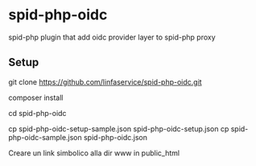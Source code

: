 # spid-php-oidc
spid-php plugin that add oidc provider layer to spid-php proxy

## Setup
git clone https://github.com/linfaservice/spid-php-oidc.git

composer install

cd spid-php-oidc

cp spid-php-oidc-setup-sample.json spid-php-oidc-setup.json
cp spid-php-oidc-sample.json spid-php-oidc.json


Creare un link simbolico alla dir www in public_html
